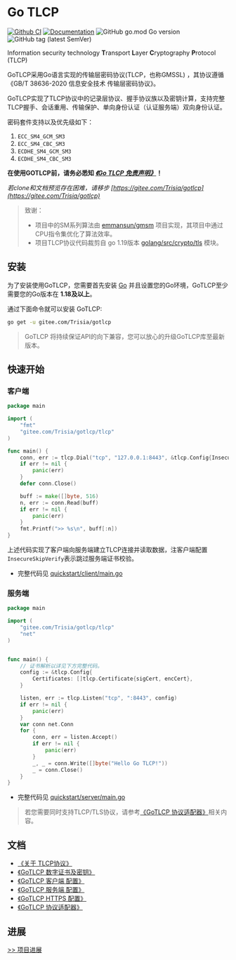 # Go TLCP

[![Github CI](https://github.com/Trisia/gotlcp/actions/workflows/go.yml/badge.svg)](https://github.com/Trisia/gotlcp/actions/workflows/go.yml)
[![Documentation](https://godoc.org/gitee.com/Trisia/gotlcp?status.svg)](https://pkg.go.dev/gitee.com/Trisia/gotlcp)
![GitHub go.mod Go version](https://img.shields.io/github/go-mod/go-version/Trisia/gotlcp)
![GitHub tag (latest SemVer)](https://img.shields.io/github/v/tag/Trisia/gotlcp)

Information security technology **T**ransport **L**ayer **C**ryptography **P**rotocol (TLCP)

GoTLCP采用Go语言实现的传输层密码协议(TLCP，也称GMSSL) ，其协议遵循《GB/T 38636-2020 信息安全技术 传输层密码协议》。

GoTLCP实现了TLCP协议中的记录层协议、握手协议族以及密钥计算，支持完整TLCP握手、会话重用、传输保护、单向身份认证（认证服务端）双向身份认证。

密码套件支持以及优先级如下：

1. `ECC_SM4_GCM_SM3`
2. `ECC_SM4_CBC_SM3`
3. `ECDHE_SM4_GCM_SM3`
4. `ECDHE_SM4_CBC_SM3`

**在使用GOTLCP前，请务必悉知 [***《Go TLCP 免责声明》***](免责声明.md)！**

*若clone和文档预览存在困难，请移步 [https://gitee.com/Trisia/gotlcp](https://gitee.com/Trisia/gotlcp)*

> 致谢：
> 
> - 项目中的SM系列算法由 [emmansun/gmsm](https://github.com/emmansun/gmsm) 项目实现，其项目中通过CPU指令集优化了算法效率。
> - 项目TLCP协议代码裁剪自 go 1.19版本 [golang/src/crypto/tls](https://github.com/golang/go/tree/go1.19/src/crypto/tls) 模块。


## 安装

为了安装使用GoTLCP，您需要首先安装 [Go](https://go.dev/) 并且设置您的Go环境，GoTLCP至少需要您的Go版本在 **1.18及以上**。

通过下面命令就可以安装 GoTLCP:

```bash
go get -u gitee.com/Trisia/gotlcp
```

> GoTLCP 将持续保证API的向下兼容，您可以放心的升级GoTLCP库至最新版本。


## 快速开始

### 客户端

```go
package main

import (
	"fmt"
	"gitee.com/Trisia/gotlcp/tlcp"
)

func main() {
	conn, err := tlcp.Dial("tcp", "127.0.0.1:8443", &tlcp.Config{InsecureSkipVerify: true})
	if err != nil {
		panic(err)
	}
	defer conn.Close()

	buff := make([]byte, 516)
	n, err := conn.Read(buff)
	if err != nil {
		panic(err)
	}
	fmt.Printf(">> %s\n", buff[:n])
}
```

上述代码实现了客户端向服务端建立TLCP连接并读取数据，注客户端配置`InsecureSkipVerify`表示跳过服务端证书校验。

- 完整代码见 [quickstart/client/main.go](./example/quickstart/client/main.go)

### 服务端

```go
package main

import (
	"gitee.com/Trisia/gotlcp/tlcp"
	"net"
)


func main() {
	// 证书解析以详见下方完整代码。
	config := &tlcp.Config{
		Certificates: []tlcp.Certificate{sigCert, encCert},
	}

	listen, err := tlcp.Listen("tcp", ":8443", config)
	if err != nil {
		panic(err)
	}
	var conn net.Conn
	for {
		conn, err = listen.Accept()
		if err != nil {
			panic(err)
		}
		_, _ = conn.Write([]byte("Hello Go TLCP!"))
		_ = conn.Close()
	}
}
```

- 完整代码见 [quickstart/server/main.go](./example/quickstart/server/main.go)

> 若您需要同时支持TLCP/TLS协议，请参考[《GoTLCP 协议适配器》](./pa/README.md)相关内容。

## 文档

- [《关于 TLCP协议》](./doc/AboutTLCP.md)
- [《GoTLCP 数字证书及密钥》](./doc/CertAndKey.md)
- [《GoTLCP 客户端 配置》](./doc/ClientConfig.md) 
- [《GoTLCP 服务端 配置》](./doc/ServerConfig.md)
- [《GoTLCP HTTPS 配置》](./doc/HTTPsConfig.md)
- [《GoTLCP 协议适配器》](./pa/README.md)

## 进展

[>> 项目进展](./releasenote.md)

